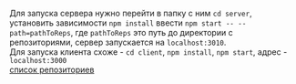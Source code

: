 Для запуска сервера нужно перейти в папку с ним ```cd server```, установить зависимости ```npm install``` ввести ```npm start -- --path=pathToReps```, где ```pathToReps``` это путь до директории с репозиториями, сервер запускается на ```localhost:3010```.<br>
Для запуска клиента  схоже - ```cd client```, ```npm install```, ```npm start```, адрес - ```localhost:3000``` <br>
[список репозиториев](localhost:3000)